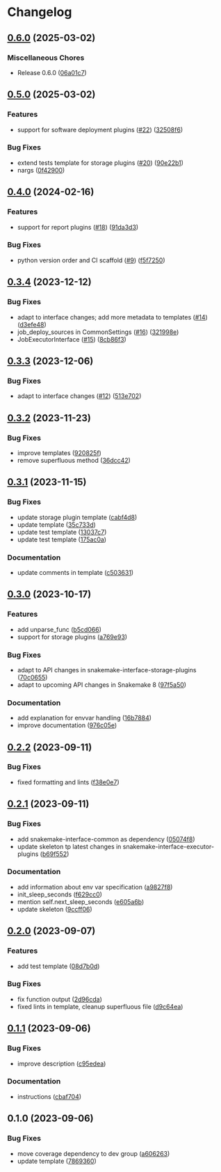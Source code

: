 # Changelog

## [0.6.0](https://github.com/snakemake/poetry-snakemake-plugin/compare/v0.5.0...v0.6.0) (2025-03-02)


### Miscellaneous Chores

* Release 0.6.0 ([06a01c7](https://github.com/snakemake/poetry-snakemake-plugin/commit/06a01c79665873dafc885616bb63538a1a223de3))

## [0.5.0](https://github.com/snakemake/poetry-snakemake-plugin/compare/v0.4.0...v0.5.0) (2025-03-02)


### Features

* support for software deployment plugins ([#22](https://github.com/snakemake/poetry-snakemake-plugin/issues/22)) ([32508f6](https://github.com/snakemake/poetry-snakemake-plugin/commit/32508f67b70888f0e4c408297cb3578cf2437d47))


### Bug Fixes

* extend tests template for storage plugins ([#20](https://github.com/snakemake/poetry-snakemake-plugin/issues/20)) ([90e22b1](https://github.com/snakemake/poetry-snakemake-plugin/commit/90e22b174553e651dcd5a3fe3cab55179df87d03))
* nargs ([0f42900](https://github.com/snakemake/poetry-snakemake-plugin/commit/0f4290036b5c40c4956f17f0b96d258f60a942ad))

## [0.4.0](https://github.com/snakemake/poetry-snakemake-plugin/compare/v0.3.4...v0.4.0) (2024-02-16)


### Features

* support for report plugins ([#18](https://github.com/snakemake/poetry-snakemake-plugin/issues/18)) ([91da3d3](https://github.com/snakemake/poetry-snakemake-plugin/commit/91da3d3d4c992eb48dcd3a350717388dfc97a57b))


### Bug Fixes

* python version order and CI scaffold ([#9](https://github.com/snakemake/poetry-snakemake-plugin/issues/9)) ([f5f7250](https://github.com/snakemake/poetry-snakemake-plugin/commit/f5f725065bf2fb056ebc4fcfb3efa04a7489bb40))

## [0.3.4](https://github.com/snakemake/poetry-snakemake-plugin/compare/v0.3.3...v0.3.4) (2023-12-12)


### Bug Fixes

* adapt to interface changes; add more metadata to templates ([#14](https://github.com/snakemake/poetry-snakemake-plugin/issues/14)) ([d3efe48](https://github.com/snakemake/poetry-snakemake-plugin/commit/d3efe48ba27fdade0d56920463448b9d90f24606))
* job_deploy_sources in CommonSettings ([#16](https://github.com/snakemake/poetry-snakemake-plugin/issues/16)) ([321998e](https://github.com/snakemake/poetry-snakemake-plugin/commit/321998e62771b8a4af0d9534fefac1f813d30a38))
* JobExecutorInterface ([#15](https://github.com/snakemake/poetry-snakemake-plugin/issues/15)) ([8cb86f3](https://github.com/snakemake/poetry-snakemake-plugin/commit/8cb86f39bd0a47fa8559dd9cfbff211ca6b3530d))

## [0.3.3](https://github.com/snakemake/poetry-snakemake-plugin/compare/v0.3.2...v0.3.3) (2023-12-06)


### Bug Fixes

* adapt to interface changes ([#12](https://github.com/snakemake/poetry-snakemake-plugin/issues/12)) ([513e702](https://github.com/snakemake/poetry-snakemake-plugin/commit/513e7028952da9826dfc4453ffcc434d4dd079a0))

## [0.3.2](https://github.com/snakemake/poetry-snakemake-plugin/compare/v0.3.1...v0.3.2) (2023-11-23)


### Bug Fixes

* improve templates ([920825f](https://github.com/snakemake/poetry-snakemake-plugin/commit/920825f5d5554362dc12a05fe1548d3527bce53c))
* remove superfluous method ([36dcc42](https://github.com/snakemake/poetry-snakemake-plugin/commit/36dcc421c18691fc7a46362b959b903b04a42f49))

## [0.3.1](https://github.com/snakemake/poetry-snakemake-plugin/compare/v0.3.0...v0.3.1) (2023-11-15)


### Bug Fixes

* update storage plugin template ([cabf4d8](https://github.com/snakemake/poetry-snakemake-plugin/commit/cabf4d850e24567a2aa3abaf7c14d257e4f2bf70))
* update template ([35c733d](https://github.com/snakemake/poetry-snakemake-plugin/commit/35c733d5597cff9dcb6fafd97dfb8c4c967df83b))
* update test template ([13037c7](https://github.com/snakemake/poetry-snakemake-plugin/commit/13037c7611bb9a87afbe495d00279502d9040a46))
* update test template ([175ac0a](https://github.com/snakemake/poetry-snakemake-plugin/commit/175ac0a9148b8c9526d21472165dc8dc7f7425e5))


### Documentation

* update comments in template ([c503631](https://github.com/snakemake/poetry-snakemake-plugin/commit/c5036311d9b979869c15819728ad7b43999ef340))

## [0.3.0](https://github.com/snakemake/poetry-snakemake-plugin/compare/v0.2.2...v0.3.0) (2023-10-17)


### Features

* add unparse_func ([b5cd066](https://github.com/snakemake/poetry-snakemake-plugin/commit/b5cd0669f26fe19168d5d304e01e2055dc080707))
* support for storage plugins ([a769e93](https://github.com/snakemake/poetry-snakemake-plugin/commit/a769e93d8685c93775182fa0baf729c3410c7d83))


### Bug Fixes

* adapt to API changes in snakemake-interface-storage-plugins ([70c0655](https://github.com/snakemake/poetry-snakemake-plugin/commit/70c0655896ae0681e3c05888da2ff55482357646))
* adapt to upcoming API changes in Snakemake 8 ([97f5a50](https://github.com/snakemake/poetry-snakemake-plugin/commit/97f5a50d8a98f2bea45b1a5cea7e117e565e7a3f))


### Documentation

* add explanation for envvar handling ([16b7884](https://github.com/snakemake/poetry-snakemake-plugin/commit/16b78844c2338b94ce0e98222fec8bb183bec9ec))
* improve documentation ([976c05e](https://github.com/snakemake/poetry-snakemake-plugin/commit/976c05ededde9f97b4bf10460e0e3a1de4f411f8))

## [0.2.2](https://github.com/snakemake/poetry-snakemake-plugin/compare/v0.2.1...v0.2.2) (2023-09-11)


### Bug Fixes

* fixed formatting and lints ([f38e0e7](https://github.com/snakemake/poetry-snakemake-plugin/commit/f38e0e70b175704e21dcae4dcaf65c3a37aa5832))

## [0.2.1](https://github.com/snakemake/poetry-snakemake-plugin/compare/v0.2.0...v0.2.1) (2023-09-11)


### Bug Fixes

* add snakemake-interface-common as dependency ([05074f8](https://github.com/snakemake/poetry-snakemake-plugin/commit/05074f8bb1cb52ba3470720fba94880976b67c79))
* update skeleton tp latest changes in snakemake-interface-executor-plugins ([b69f552](https://github.com/snakemake/poetry-snakemake-plugin/commit/b69f552c2d44e3617ea9b48279d21e586c687af1))


### Documentation

* add information about env var specification ([a9827f8](https://github.com/snakemake/poetry-snakemake-plugin/commit/a9827f820b604af8937c8b994ad8be1a14738119))
* init_sleep_seconds ([f629cc0](https://github.com/snakemake/poetry-snakemake-plugin/commit/f629cc036e4ce3df5ff8ac4aef543003febff80b))
* mention self.next_sleep_seconds ([e605a6b](https://github.com/snakemake/poetry-snakemake-plugin/commit/e605a6b4b9ecdb0e1ab9f957b5ac3b01e9f1a68d))
* update skeleton ([9ccff06](https://github.com/snakemake/poetry-snakemake-plugin/commit/9ccff063249062299e87606fe882814e434a0b9a))

## [0.2.0](https://github.com/snakemake/poetry-snakemake-plugin/compare/v0.1.1...v0.2.0) (2023-09-07)


### Features

* add test template ([08d7b0d](https://github.com/snakemake/poetry-snakemake-plugin/commit/08d7b0dc2c44be120b6b054b1860a18d2e1045db))


### Bug Fixes

* fix function output ([2d96cda](https://github.com/snakemake/poetry-snakemake-plugin/commit/2d96cda296173a5a917b986128e139456b2b8857))
* fixed lints in template, cleanup superfluous file ([d9c64ea](https://github.com/snakemake/poetry-snakemake-plugin/commit/d9c64ea4d501723fb3836aa36e0a403df8323e49))

## [0.1.1](https://github.com/snakemake/poetry-snakemake-plugin/compare/v0.1.0...v0.1.1) (2023-09-06)


### Bug Fixes

* improve description ([c95edea](https://github.com/snakemake/poetry-snakemake-plugin/commit/c95edea466ffac3342846c9dcca8182b806c4e60))


### Documentation

* instructions ([cbaf704](https://github.com/snakemake/poetry-snakemake-plugin/commit/cbaf704eac4a3ffff6b5318ee8222ca942ae5bb8))

## 0.1.0 (2023-09-06)


### Bug Fixes

* move coverage dependency to dev group ([a606263](https://github.com/snakemake/poetry-snakemake-plugin/commit/a606263076875dae49570458fce731093567b6fb))
* update template ([7869360](https://github.com/snakemake/poetry-snakemake-plugin/commit/7869360b0fe8382b0096b9bbbedde92ba07358b2))

